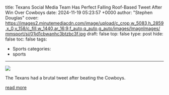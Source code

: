 title: Texans Social Media Team Has Perfect Falling Roof-Based Tweet After Win Over Cowboys
date: 2024-11-19 05:23:57 +0000
author: "Stephen Douglas"
cover: https://images2.minutemediacdn.com/image/upload/c_crop,w_5083,h_2859,x_0,y_158/c_fill,w_1440,ar_16:9,f_auto,q_auto,g_auto/images/ImagnImages/mmsport/si/01jd1cbwanhc3btzbc3f.jpg
draft: false
top: false
type: post
hide: false
toc: false
tags:
  - Sports
categories:
  - sports
---

![](https://images2.minutemediacdn.com/image/upload/c_crop,w_5083,h_2859,x_0,y_158/c_fill,w_1440,ar_16:9,f_auto,q_auto,g_auto/images/ImagnImages/mmsport/si/01jd1cbwanhc3btzbc3f.jpg)

The Texans had a brutal tweet after beating the Cowboys.

[read more](https://www.si.com/nfl/texans-perfect-tweet-falling-roof-after-win-cowboys)
